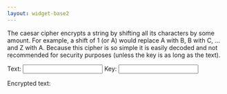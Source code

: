 ```yaml
---
layout: widget-base2
---
```

The caesar cipher encrypts a string by shifting all its characters by some amount. For example, a shift of 1 (or A) would replace A with B, B with C, ... and Z with A. Because this cipher is so simple it is easily decoded and not recommended for security purposes (unless the key is as long as the text).

<div x-data="{inputText:'',key:'a'}">
	<label>Text:</label>
	<input type="text" x-model="inputText">
	<label>Key:</label>
	<input type="text" x-model="key">
	<p>Encrypted text:</p>
	<p x-text="caesarCipher(inputText,key,1)"></p>
<div x-data="{inputText:''}">

<script>
function caesarCipher(s,key,type){
	let cipher="";
	for(var i=0;i<s.length;i++){
		var c=s.charCodeAt(i);
		var shift=key.charCodeAt(i%key.length);
		if(shift>=97) shift-=97;
		else if(shift>=65) shift-=65;
		else if(shift>=48) shift-=48;
		if(65<=c&&c<=90) c=((c-65+shift)%26+26)%26+65;
		else if(97<=c&&c<=122) c=((c-97+shift)%26+26)%26+97;
		else if(48<=c&&c<=57) c=((c-48+shift)%10+10)%10+48;
		cipher+=String.fromCharCode(c);
	}
	return cipher;
}
</script>
